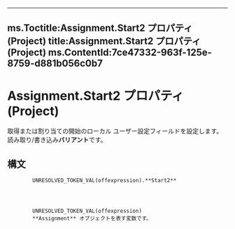 

---
ms.Toctitle:Assignment.Start2 プロパティ (Project)
title:Assignment.Start2 プロパティ (Project)
ms.ContentId:7ce47332-963f-125e-8759-d881b056c0b7
---
# Assignment.Start2 プロパティ (Project)




取得または割り当ての開始のローカル ユーザー設定フィールドを設定します。読み取り/書き込み**バリアント**です。

## 構文

            UNRESOLVED_TOKEN_VAL(offexpression).**Start2**




            UNRESOLVED_TOKEN_VAL(offexpression)
            **Assignment** オブジェクトを表す変数です。




